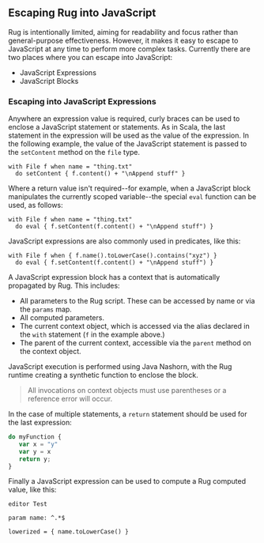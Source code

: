 ## Escaping Rug into JavaScript

Rug is intentionally limited, aiming for readability and focus rather
than general-purpose effectiveness. However, it makes it easy to
escape to JavaScript at any time to perform more complex
tasks. Currently there are two places where you can escape into
JavaScript:

* JavaScript Expressions
* JavaScript Blocks

### Escaping into JavaScript Expressions

Anywhere an expression value is required, curly braces can be used to
enclose a JavaScript statement or statements. As in Scala, the last
statement in the expression will be used as the value of the
expression. In the following example, the value of the JavaScript
statement is passed to the `setContent` method on the `file` type.

```
with File f when name = "thing.txt"
  do setContent { f.content() + "\nAppend stuff" }
```

Where a return value isn't required--for example, when a JavaScript
block manipulates the currently scoped variable--the special `eval`
function can be used, as follows:

```rug
with File f when name = "thing.txt"
  do eval { f.setContent(f.content() + "\nAppend stuff") }
```

JavaScript expressions are also commonly used in predicates, like
this:

```rug
with File f when { f.name().toLowerCase().contains("xyz") }
  do eval { f.setContent(f.content() + "\nAppend stuff") }
```

A JavaScript expression block has a context that is automatically
propagated by Rug. This includes:

* All parameters to the Rug script. These can be accessed by name or via the `params` map.
* All computed parameters.
* The current context object, which is accessed via the alias declared in the `with` statement (`f` in the example above.)
* The parent of the current context, accessible via the `parent` method on the context object.

JavaScript execution is performed using Java Nashorn, with the Rug
runtime creating a synthetic function to enclose the block.

> All invocations on context objects must use
> parentheses or a reference error will occur.

In the case of multiple statements, a `return` statement should be
used for the last expression:

```javascript
do myFunction {
   var x = "y"
   var y = x
   return y;
}
```

Finally a JavaScript expression can be used to compute a Rug computed
value, like this:


```rug
editor Test

param name: ^.*$

lowerized = { name.toLowerCase() }
```
